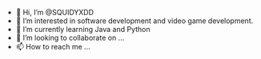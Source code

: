 - 👋 Hi, I’m @SQUIDYXDD
- 👀 I’m interested in software development and video game development.
- 🌱 I’m currently learning Java and Python
- 💞️ I’m looking to collaborate on ...
- 📫 How to reach me ...

<!---
SQUIDYXDD/SQUIDYXDD is a ✨ special ✨ repository because its `README.md` (this file) appears on your GitHub profile.
You can click the Preview link to take a look at your changes.
--->
